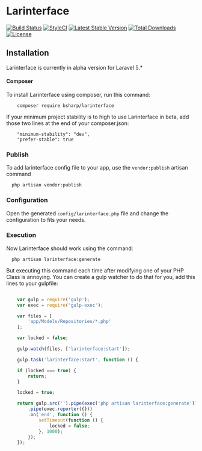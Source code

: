 # Larinterface

[![Build Status](https://travis-ci.org/bsharp/Larinterface.svg)](https://travis-ci.org/bsharp/Larinterface)
[![StyleCI](https://styleci.io/repos/39567681/shield)](https://styleci.io/repos/39567681)
[![Latest Stable Version](https://poser.pugx.org/bsharp/larinterface/v/stable)](https://packagist.org/packages/bsharp/larinterface)
[![Total Downloads](https://poser.pugx.org/bsharp/larinterface/downloads)](https://packagist.org/packages/bsharp/larinterface)
[![License](https://poser.pugx.org/bsharp/larinterface/license)](https://packagist.org/packages/bsharp/larinterface)

## Installation

Larinterface is currently in alpha version for Laravel 5.*


#### Composer

To install Larinterface using composer, run this command:

```
    composer require bsharp/larinterface
```

If your minimum project stability is to high to use Larinterface in beta, add those two lines at the end of your composer.json:

```
    "minimum-stability": "dev",
    "prefer-stable": true
```

### Publish

To add larinterface config file to your app, use the `vendor:publish` artisan command

```
  php artisan vendor:publish
```

### Configuration

Open the generated `config/larinterface.php` file and change the configuration to fits your needs.

### Execution

Now Larinterface should work using the command:

```
  php artisan larinterface:generate
```

But executing this command each time after modifying one of your PHP Class is annoying.
You can create a gulp watcher to do that for you, add this lines to your gulpfile:

```javascript

    var gulp = require('gulp');
    var exec = require('gulp-exec');

    var files = [
        'app/Models/Repositories/*.php'
    ];

    var locked = false;

    gulp.watch(files, ['larinterface:start']);

    gulp.task('larinterface:start', function () {

    if (locked === true) {
        return;
    }

    locked = true;

    return gulp.src('').pipe(exec('php artisan larinterface:generate'))
        .pipe(exec.reporter({}))
        .on('end', function () {
            setTimeout(function () {
                locked = false;
            }, 1000);
        });
    });
```
